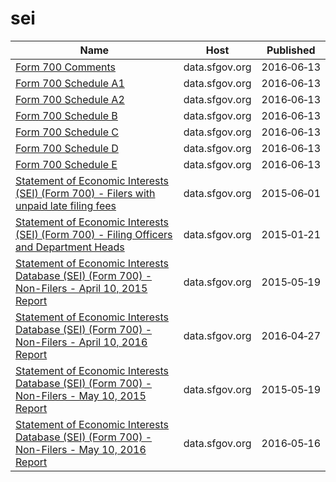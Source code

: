 # sei

Name | Host | Published
---- | ---- | ---------
[Form 700 Comments](../datasets/e9vv-n9ta.md) | data.sfgov.org | 2016&#x2011;06&#x2011;13
[Form 700 Schedule A1](../datasets/tzbk-2xg8.md) | data.sfgov.org | 2016&#x2011;06&#x2011;13
[Form 700 Schedule A2](../datasets/j82c-uj4d.md) | data.sfgov.org | 2016&#x2011;06&#x2011;13
[Form 700 Schedule B](../datasets/tcn4-z9dy.md) | data.sfgov.org | 2016&#x2011;06&#x2011;13
[Form 700 Schedule C](../datasets/fkhv-84jp.md) | data.sfgov.org | 2016&#x2011;06&#x2011;13
[Form 700 Schedule D](../datasets/kpf8-y8tj.md) | data.sfgov.org | 2016&#x2011;06&#x2011;13
[Form 700 Schedule E](../datasets/2ige-b5yn.md) | data.sfgov.org | 2016&#x2011;06&#x2011;13
[Statement of Economic Interests (SEI) (Form 700) - Filers with unpaid late filing fees](../datasets/qrhk-8si2.md) | data.sfgov.org | 2015&#x2011;06&#x2011;01
[Statement of Economic Interests (SEI) (Form 700) - Filing Officers and Department Heads](../datasets/kg3i-kae6.md) | data.sfgov.org | 2015&#x2011;01&#x2011;21
[Statement of Economic Interests Database (SEI) (Form 700) - Non-Filers - April 10, 2015 Report](../datasets/wsxd-56sq.md) | data.sfgov.org | 2015&#x2011;05&#x2011;19
[Statement of Economic Interests Database (SEI) (Form 700) - Non-Filers - April 10, 2016 Report](../datasets/vp5d-6nuw.md) | data.sfgov.org | 2016&#x2011;04&#x2011;27
[Statement of Economic Interests Database (SEI) (Form 700) - Non-Filers - May 10, 2015 Report](../datasets/si4a-zhur.md) | data.sfgov.org | 2015&#x2011;05&#x2011;19
[Statement of Economic Interests Database (SEI) (Form 700) - Non-Filers - May 10, 2016 Report](../datasets/dkds-nhjr.md) | data.sfgov.org | 2016&#x2011;05&#x2011;16

